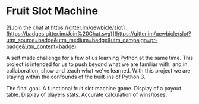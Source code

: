 # Fruit Slot Machine

[![Join the chat at https://gitter.im/qewbicle/slot](https://badges.gitter.im/Join%20Chat.svg)](https://gitter.im/qewbicle/slot?utm_source=badge&utm_medium=badge&utm_campaign=pr-badge&utm_content=badge)

A self made challenge for a few of us learning Python at the same time.
This project is intended for us to push beyond what we are familiar with, and in collaboration, show and teach what we've learned.
With this project we are staying within the confounds of the built-ins of Python 3.

The final goal. A functional fruit slot machine game. Display of a payout table. Display of players stats. Accurate calculation
of wins/loses.
